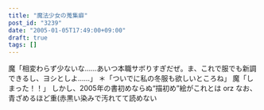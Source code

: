 ```yaml
---
title: "魔法少女の蒐集癖"
post_id: "3239"
date: "2005-01-05T17:49:00+09:00"
draft: true
tags: []
---
```



魔「相変わらず少ないな……あいつ本職サボりすぎだぜ。ま、これで服でも新調できるし、ヨシとしよ……」 ＊「ついでに私の冬服も欲しいところね」 魔「しまった！！」 しかし、2005年の書初めならぬ“描初め”絵がこれとは orz なお、青ざめるほど重(赤黒い染みで汚れてて読めない
